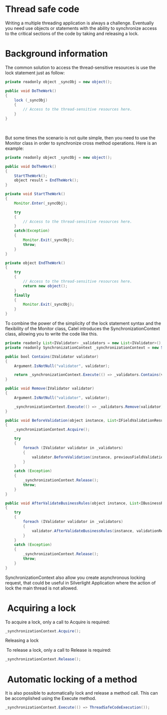 # Thread safe code

Writing a multiple threading application is always a challenge. Eventually you need use objects or statements with the ability to synchronize access to the critical sections of the code by taking and releasing a lock.

# Background information

The common solution to access the thread-sensitive resources is use the lock statement just as follow:

``` {.java data-syntaxhighlighter-params="brush: java; gutter: false; theme: Confluence" data-theme="Confluence" style="brush: java; gutter: false; theme: Confluence"}
private readonly object _syncObj = new object();

public void DoTheWork()
{
    lock (_syncObj)
    {
        // Access to the thread-sensitive resources here.
    }
}
```

 

But some times the scenario is not quite simple, then you need to use the Monitor class in order to synchronize cross method operations. Here is an example: 

``` {.java data-syntaxhighlighter-params="brush: java; gutter: false; theme: Confluence" data-theme="Confluence" style="brush: java; gutter: false; theme: Confluence"}
private readonly object _syncObj = new object();

public void DoTheWork()
{
    StartTheWork();
    object result = EndTheWork(); 
}

private void StartTheWork()
{
    Monitor.Enter(_syncObj);

    try
    {
        // Access to the thread-sensitive resources here.
    }
    catch(Exception)
    {
        Monitor.Exit(_syncObj);
        throw;
    }
}

private object EndTheWork()
{
    try
    {
        // Access to the thread-sensitive resources here.
        return new object();
    }
    finally
    {
        Monitor.Exit(_syncObj);
    } 
}
```

To combine the power of the simplicity of the lock statement syntax and the flexibility of the Monitor class, Catel introduces the SynchronizationContext class, allowing you to write the code like this.

``` {.java data-syntaxhighlighter-params="brush: java; gutter: false; theme: Confluence" data-theme="Confluence" style="brush: java; gutter: false; theme: Confluence"}
private readonly List<IValidator> _validators = new List<IValidator>(); 
private readonly SynchronizationContext _synchronizationContext = new SynchronizationContext();

public bool Contains(IValidator validator)
{
    Argument.IsNotNull("validator", validator);

    return _synchronizationContext.Execute(() => _validators.Contains(validator));
}

public void Remove(IValidator validator)
{
    Argument.IsNotNull("validator", validator);

    _synchronizationContext.Execute(() => _validators.Remove(validator));
}

public void BeforeValidation(object instance, List<IFieldValidationResult> previousFieldValidationResults, List<IBusinessRuleValidationResult> previousBusinessRuleValidationResults)
{
    _synchronizationContext.Acquire();

    try
    {
        foreach (IValidator validator in _validators)
        {
            validator.BeforeValidation(instance, previousFieldValidationResults, previousBusinessRuleValidationResults);
        }
    }
    catch (Exception)
    {
        _synchronizationContext.Release(); 
        throw;
    }
}

public void AfterValidateBusinessRules(object instance, List<IBusinessRuleValidationResult> validationResults)
{
    try
    {
        foreach (IValidator validator in _validators)
        {
            validator.AfterValidateBusinessRules(instance, validationResults);
        }
    }
    catch (Exception)
    {
        _synchronizationContext.Release();
        throw;
    }
}
```

SynchronizationContext also allow you create asynchronous locking request, that could be useful in Silverlight Application where the action of lock the main thread is not allowed. 

#  Acquiring a lock

To acquire a lock, only a call to Acquire is required:

``` {.java data-syntaxhighlighter-params="brush: java; gutter: false; theme: Confluence" data-theme="Confluence" style="brush: java; gutter: false; theme: Confluence"}
_synchronizationContext.Acquire();
```

Releasing a lock

 To release a lock, only a call to Release is required:

``` {.java data-syntaxhighlighter-params="brush: java; gutter: false; theme: Confluence" data-theme="Confluence" style="brush: java; gutter: false; theme: Confluence"}
_synchronizationContext.Release();
```

#  Automatic locking of a method

It is also possible to automatically lock and release a method call. This can be accomplished using the Execute method.

``` {.java data-syntaxhighlighter-params="brush: java; gutter: false; theme: Confluence" data-theme="Confluence" style="brush: java; gutter: false; theme: Confluence"}
_synchronizationContext.Execute(() => ThreadSafeCodeExecution());
```
